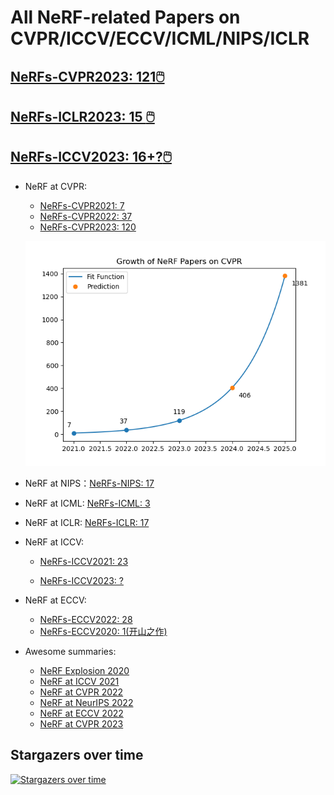 # All NeRF-related Papers on CVPR/ICCV/ECCV/ICML/NIPS/ICLR



## [NeRFs-CVPR2023: 121:computer_mouse:](https://github.com/lif314/NeRFs-CVPR2023/blob/main/NeRFs-CVPR2023.md)

## [NeRFs-ICLR2023: 15 :computer_mouse:  ](https://github.com/lif314/NeRFs-CVPR2023/blob/main/NeRFs-ICLR.md)

## [NeRFs-ICCV2023: 16+?:computer_mouse:  ](https://github.com/lif314/NeRFs-CVPR2023/blob/main/NeRFs-ICCV2023.md)



- NeRF at CVPR: 

  - [NeRFs-CVPR2021: 7](https://github.com/lif314/NeRFs-CVPR2023/blob/main/NeRFs-CVPR2021.md)
  - [NeRFs-CVPR2022: 37](https://github.com/lif314/NeRFs-CVPR2023/blob/main/NeRFs-CVPR2022.md)
  - [NeRFs-CVPR2023: 120](https://github.com/lif314/NeRFs-CVPR2023/blob/main/NeRFs-CVPR2023.md)

  ![nerf-cvpr](NeRFs-CVPR2023.assets/nerf_cvpr.png)

- NeRF at NIPS：[NeRFs-NIPS: 17](https://github.com/lif314/NeRFs-CVPR2023/blob/main/NeRFs-NIPS.md)

- NeRF at ICML: [NeRFs-ICML: 3](https://github.com/lif314/NeRFs-CVPR2023/blob/main/NeRFs-ICML.md)

- NeRF at ICLR: [NeRFs-ICLR: 17](https://github.com/lif314/NeRFs-CVPR2023/blob/main/NeRFs-ICLR.md)

- NeRF at ICCV: 

  - [NeRFs-ICCV2021: 23](https://github.com/lif314/NeRFs-CVPR2023/blob/main/NeRFs-ICCV2021.md)

  - [NeRFs-ICCV2023: ?](https://github.com/lif314/NeRFs-CVPR2023/blob/main/NeRFs-ICCV2023.md)

- NeRF at ECCV: 

  - [NeRFs-ECCV2022: 28](https://github.com/lif314/NeRFs-CVPR2023/blob/main/NeRFs-ECCV2022.md)
  - [NeRFs-ECCV2020: 1(开山之作)](https://github.com/lif314/NeRFs-CVPR2023/blob/main/NeRF-ECCV2020.md)

- Awesome summaries:

  - [NeRF Explosion 2020](https://dellaert.github.io/NeRF/)
  - [NeRF at ICCV 2021](https://dellaert.github.io/NeRF21/)
  - [NeRF at CVPR 2022](https://dellaert.github.io/NeRF22/)
  - [NeRF at NeurIPS 2022](https://markboss.me/post/nerf_at_neurips22/)
  - [NeRF at ECCV 2022](https://markboss.me/post/nerf_at_eccv22/)
  - [NeRF at CVPR 2023](https://markboss.me/post/nerf_at_cvpr23/)



## Stargazers over time

[![Stargazers over time](https://starchart.cc/lif314/NeRFs-CVPR2023.svg)](https://starchart.cc/lif314/NeRFs-CVPR2023)



